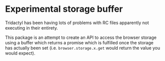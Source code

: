 # Experimental storage buffer

Tridactyl has been having lots of problems with RC files apparently not executing in their entirety.

This package is an attempt to create an API to access the browser storage using a buffer which returns a promise which is fulfilled once the storage has actually been set (i.e. `browser.storage.x.get` would return the value you would expect).
